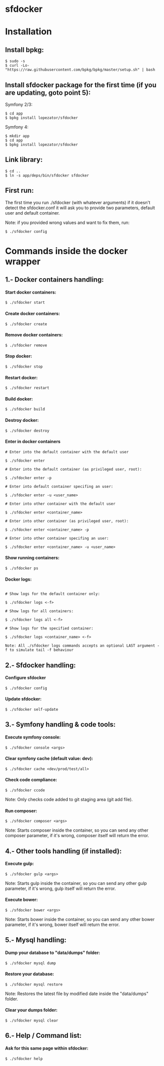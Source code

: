 # sfdocker

Installation
============

Install bpkg:
-----------------

```
$ sudo -s
$ curl -Lo- "https://raw.githubusercontent.com/bpkg/bpkg/master/setup.sh" | bash
```

Install sfdocker package for the first time (if you are updating, goto point 5):
--------------------------------------------------------------------------------

Symfony 2/3:
```
$ cd app
$ bpkg install lopezator/sfdocker
```

Symfony 4:
```
$ mkdir app
$ cd app
$ bpkg install lopezator/sfdocker
```

Link library:
-------------
```
$ cd ..
$ ln -s app/deps/bin/sfdocker sfdocker
```

First run:
----------

The first time you run ./sfdocker (with whatever arguments) if it doesn't detect the sfdocker.conf it will ask you to provide two parameters, default user and default container.<br/>

Note: if you provided wrong values and want to fix them, run: 
```
$ ./sfdocker config
```

Commands inside the docker wrapper
==================================

1.- Docker containers handling:
------------------------------

#### Start docker containers:
```
$ ./sfdocker start
```
#### Create docker containers:
```
$ ./sfdocker create
```
#### Remove docker containers:
```
$ ./sfdocker remove
```
#### Stop docker:
```
$ ./sfdocker stop
```
#### Restart docker:
```
$ ./sfdocker restart
```
#### Build docker:
```
$ ./sfdocker build
```
#### Destroy docker:
```
$ ./sfdocker destroy
```
#### Enter in docker containers
```
# Enter into the default container with the default user

$ ./sfdocker enter

# Enter into the default container (as privileged user, root):

$ ./sfdocker enter -p

# Enter into default container specifing an user:

$ ./sfdocker enter -u <user_name>

# Enter into other container with the default user

$ ./sfdocker enter <container_name>

# Enter into other container (as privileged user, root):

$ ./sfdocker enter <container_name> -p

# Enter into other container specifing an user:

$ ./sfdocker enter <container_name> -u <user_name>

```
#### Show running containers:
```
$ ./sfdocker ps
```
#### Docker logs:
```

# Show logs for the default container only:

$ ./sfdocker logs <-f>

# Show logs for all containers:

$ ./sfdocker logs all <-f>

# Show logs for the specified container:

$ ./sfdocker logs <container_name> <-f>

Note: All ./sfdocker logs commands accepts an optional LAST argument -f to simulate tail -f behaviour

```
2.- Sfdocker handling:
------------------------------

#### Configure sfdocker
```
$ ./sfdocker config
```
#### Update sfdocker:
```
$ ./sfdocker self-update
```
3.- Symfony handling & code tools:
----------------------------------

#### Execute symfony console:
```
$ ./sfdocker console <args>
```
#### Clear symfony cache (default value: dev):
```
$ ./sfdocker cache <dev/prod/test/all>
```
#### Check code compliance:
```
$ ./sfdocker ccode
```
Note: Only checks code added to git staging area (git add file).

#### Run composer:
```
$ ./sfdocker composer <args>
```
Note: Starts composer inside the container, so you can send any other composer parameter, if it's wrong, composer itself will return the error.

4.- Other tools handling (if installed):
----------------------------------------

#### Execute gulp:
```
$ ./sfdocker gulp <args>
```
Note: Starts gulp inside the container, so you can send any other gulp parameter, if it's wrong, gulp itself will return the error.

#### Execute bower:
```
$ ./sfdocker bower <args>
```
Note: Starts bower inside the container, so you can send any other bower parameter, if it's wrong, bower itself will return the error.

5.- Mysql handling:
------------------

#### Dump your database to "data/dumps" folder:
```
$ ./sfdocker mysql dump
```
#### Restore your database:
```
$ ./sfdocker mysql restore
```
Note: Restores the latest file by modified date inside the "data/dumps" folder.

#### Clear your dumps folder:
```
$ ./sfdocker mysql clear
```
6.- Help / Command list:
------------------------

#### Ask for this same page within sfdocker:
```
$ ./sfdocker help
```